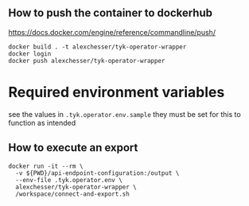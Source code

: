 ## How to push the container to dockerhub

https://docs.docker.com/engine/reference/commandline/push/

`docker build . -t alexchesser/tyk-operator-wrapper`   
`docker login`  
`docker push alexchesser/tyk-operator-wrapper`  

# Required environment variables

see the values in `.tyk.operator.env.sample` they must be set for this to function as intended 

## How to execute an export

```
docker run -it --rm \
  -v ${PWD}/api-endpoint-configuration:/output \
  --env-file .tyk.operator.env \
  alexchesser/tyk-operator-wrapper \
  /workspace/connect-and-export.sh
```
